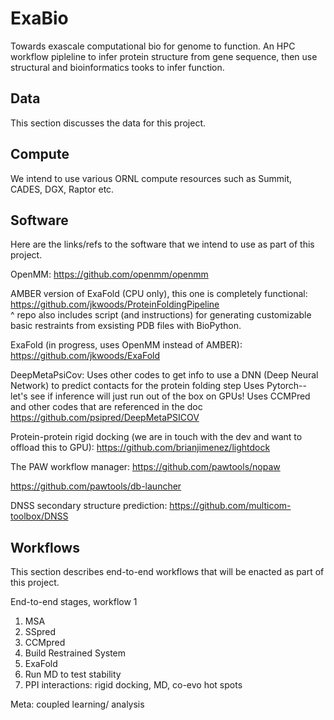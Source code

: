 # ExaBio
Towards exascale computational bio for genome to function.
An HPC workflow pipleline to infer protein structure from gene sequence, then use structural and bioinformatics tooks to infer function.

## Data
This section discusses the data for this project.

## Compute
We intend to use various ORNL compute resources such as Summit, CADES, DGX, Raptor etc. 

## Software
Here are the links/refs to the software that we intend to use as part of this project.

OpenMM:
https://github.com/openmm/openmm

AMBER version of ExaFold (CPU only), this one is completely functional:
https://github.com/jkwoods/ProteinFoldingPipeline </br>
^ repo also includes script (and instructions) for generating customizable basic restraints from exsisting PDB files with BioPython.

ExaFold (in progress, uses OpenMM instead of AMBER):
https://github.com/jkwoods/ExaFold


DeepMetaPsiCov: Uses other codes to get info to use a DNN (Deep Neural Network) to predict contacts for the protein folding step
Uses Pytorch-- let's see if inference will just run out of the box on GPUs!
Uses CCMPred and other codes that are referenced in the doc
https://github.com/psipred/DeepMetaPSICOV

Protein-protein rigid docking (we are in touch with the dev and want to offload this to GPU):
https://github.com/brianjimenez/lightdock

The PAW workflow manager:
https://github.com/pawtools/nopaw

https://github.com/pawtools/db-launcher

DNSS secondary structure prediction:
https://github.com/multicom-toolbox/DNSS

## Workflows
This section describes end-to-end workflows that will be enacted as part of this project.

End-to-end stages, workflow 1
1. MSA
2. SSpred
3. CCMpred
4. Build Restrained System
5. ExaFold
6. Run MD to test stability
7. PPI interactions: rigid docking, MD, co-evo hot spots

Meta: coupled learning/ analysis
